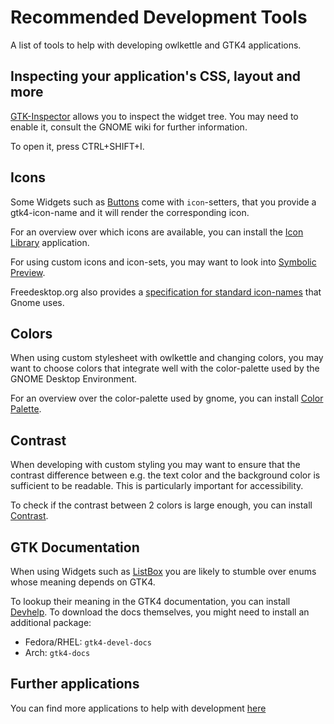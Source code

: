 # Recommended Development Tools

A list of tools to help with developing owlkettle and GTK4 applications.

## Inspecting your application's CSS, layout and more

[GTK-Inspector](https://wiki.gnome.org/Projects/GTK/Inspector) allows you to inspect the widget tree.
You may need to enable it, consult the GNOME wiki for further information.

To open it, press CTRL+SHIFT+I.

## Icons

Some Widgets such as [Buttons](https://github.com/can-lehmann/owlkettle/blob/main/docs/widgets.md#button) come with `icon`-setters, that you provide a gtk4-icon-name and it will render the corresponding icon.

For an overview over which icons are available, you can install the [Icon Library](https://apps.gnome.org/app/org.gnome.design.IconLibrary) application.

For using custom icons and icon-sets, you may want to look into [Symbolic Preview](https://flathub.org/apps/details/org.gnome.design.SymbolicPreview).

Freedesktop.org also provides a [specification for standard icon-names](https://specifications.freedesktop.org/icon-naming-spec/icon-naming-spec-latest.html#names) that Gnome uses.

## Colors

When using custom stylesheet with owlkettle and changing colors, you may want to choose colors that integrate well with the color-palette used by the GNOME Desktop Environment.

For an overview over the color-palette used by gnome, you can install [Color Palette](https://apps.gnome.org/app/org.gnome.design.Palette/).

## Contrast

When developing with custom styling you may want to ensure that the contrast difference between e.g. the text color and the background color is sufficient to be readable.
This is particularly important for accessibility.

To check if the contrast between 2 colors is large enough, you can install [Contrast](https://flathub.org/apps/details/org.gnome.design.Contrast).

## GTK Documentation

When using Widgets such as [ListBox](https://github.com/can-lehmann/owlkettle/blob/main/docs/widgets.md#listbox) you are likely to stumble over enums whose meaning depends on GTK4.

To lookup their meaning in the GTK4 documentation, you can install [Devhelp](https://apps.gnome.org/app/org.gnome.Devhelp/).
To download the docs themselves, you might need to install an additional package:
- Fedora/RHEL: `gtk4-devel-docs`
- Arch: `gtk4-docs`

## Further applications

You can find more applications to help with development [here](https://tools.design.gnome.org/)
